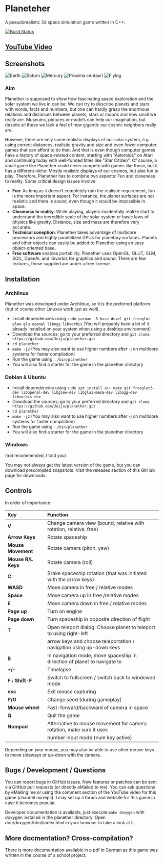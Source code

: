 Planeteher
==========

A pseudorealistic 3d space simulation game written in C++.

[![Build Status](https://travis-ci.org/Jeija/planether.svg?branch=master)](https://travis-ci.org/Jeija/planether)

## [YouTube Video](https://www.youtube.com/watch?v=f7FtJkNxH2M)

## Screenshots
![Earth](http://mesecons.net/random/pscreens/s12.png)
![Saturn](http://mesecons.net/random/pscreens/s6.png)
![Mercury](http://mesecons.net/random/pscreens/s7.png)
![Proxima centauri](http://mesecons.net/random/pscreens/s10.png)
![Flying](http://mesecons.net/random/pscreens/s11.png)

### Aim
Planether is supposed to show how fascinating space exploration and the solar system we live in can be. We can try to describe planets and stars with words, facts and numbers, but one can hardly grasp the enormous relations and distances between planets, stars or moons and how small we really are. Museums, pictures or models can help our imagination, but despite all these we lack a feel of how gigantic our cosmic neighbors really are.

However, there are only some realistic displays of our solar system, e.g. using correct distances, realistic gravity and size and even fewer computer games that can afford to do that. And that is even though computer games have a history of space-related content, starting with "Asteroids" on Atari and continuing today with well-funded titles like "Star Citizen". Of course, a small game like Planether could never compete with games like these, but it has a different niche: Mostly realistic displays of our cosmos, but also fun to play. Therefore, Planether has to combine two aspects: Fun and closeness to reality. Some critical design issues involve:
* **Fun**: As long as it doesn't completely ruin the realistic requirement, fun is the more important aspect. For instance, the planet surfaces are not realistic and there is sound, even though it would be impossible in space.
* **Closeness to reality**: While playing, players incidentally realize start to understand the incredible scale of the solar system or basic laws of physics like gravity. Distance, size and mass are therefore very accurate.
* **Technical coneption**: Planether takes advantage of multicore processors and highly parallelized GPUs for planetary surfaces. Planets and other objects can easily be added to Planether using an easy object-oriented base.
* **Free software** enables portability. Planether uses OpenGL, GLUT, GLM, SOIL, OpenAL and libvorbis for graphics and sound. There are few textures, those supplied are under a free license.

## Installation
### Archlinux
Planether was developed under Archlinux, so it is the preferred platform (but of course other Linuxes work just as well).
* Install dependencies using `sudo pacman -S base-devel git freeglut glew glu openal libogg libvorbis` (You will propably have a lot of it already installed on your system when using a desktop environment)
* Download the sources; go to your preferred directory and `git clone https://github.com/Jeija/planether.git`
* `cd planether`
* `make -j2` (You may also want to use higher numbers after -j on multicore systems for faster compilation)
* Run the game using: `./bin/planether`
* You will also find a starter for the game in the planether directory

### Debian & Ubuntu
* Install dependencies using `sudo apt install g++ make git freeglut3-dev libopenal-dev libglew-dev libglu1-mesa-dev libogg-dev libvorbis-dev`
* Download the sources; go to your preferred directory and `git clone https://github.com/Jeija/planether.git`
* `cd planether`
* `make -j2` (You may also want to use higher numbers after -j on multicore systems for faster compilation)
* Run the game using: `./bin/planether`
* You will also find a starter for the game in the planether directory

### Windows
(not recommended, I told you)

You may not always get the latest version of the game, but you can download precompiled snapshots. Visit the releases section of this GitHub page for downloads.

## Controls
In order of importance.

| Key                 | Function                                                                 |
|:--------------------|:-------------------------------------------------------------------------|
| **V**               | Change camera view (bound, relative with rotation, relative, free)       |
| **Arrow Keys**      | Rotate spaceship                                                         |
| **Mouse Movement**  | Rotate camera (pitch, yaw)                                               |
| **Mouse R/L Keys**  | Rotate camera (roll)                                                     |
| **C**               | Brake spaceship rotation (that was initiated with the arrow keys)        |
| **WASD**            | Move camera in free / relative modes                                     |
| **Space**           | Move camera up in free /relative modes                                   |
| **E**               | Move camera down in free / relative modes                                |
| **Page up**         | Turn on engine                                                           |
| **Page down**       | Turn spaceship in opposite direction of flight                           |
| **T**               | Open teleport dialog: Choose planet to teleport to using right-left      |
|                     | arrow keys and choose teleportation / navigation using up-down keys      |
| **B**               | In navigation mode, move spaceship in direction of planet to navigate to |
| **+/-**             | Timelapse                                                                |
| **F** / **Shift-F** | Switch to fullscreen / switch back to windowed mode                      |
| **esc**             | Exit mouse capturing                                                     |
| **P/O**             | Change seed (during gameplay)                                            |
| **Mouse wheel**     | Fast-forward/backward of camera in space                                 |
| **Q**               | Quit the game                                                            |
| **Numpad**          | Alternative to mouse movement for camera rotation, make sure it uses     |
|                     | number input mode (num key active)                                       |

Depending on your mouse, you may also be able to use other mouse keys to move sideways or up-down with the camera.

## Bugs / Development / Questions
You can report bugs in GitHub issues. New features or patches can be sent via GitHub pull requests (or directly eMailed to me). You can ask questions by eMailing me or using the comment section of the YouTube video for this game (channel norrepli). I may set up a forum and website for this game in case it becomes popular.

Developer documentation is available, just execute `make doxygen` with doxygen installed in the planether directory. Open doc/doxygen/html/index.html in your browser to take a look at it.

## More docmentation? Cross-compilation?
There is more documentation available in [a pdf in German](http://mesecons.net/random/planether_dokumentation.pdf) as this game was written in the course of a school project.

